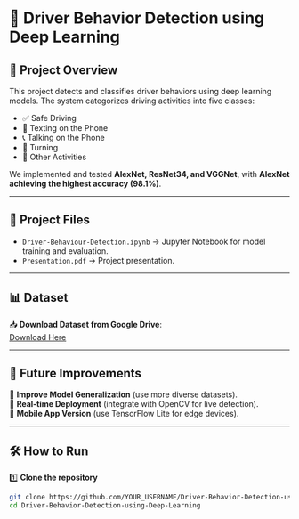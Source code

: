 # 🚗 Driver Behavior Detection using Deep Learning  

## 📌 Project Overview  
This project detects and classifies driver behaviors using deep learning models. The system categorizes driving activities into five classes:  
- ✅ Safe Driving  
- 📱 Texting on the Phone  
- 📞 Talking on the Phone  
- 🔄 Turning  
- 🔀 Other Activities  

We implemented and tested **AlexNet, ResNet34, and VGGNet**, with **AlexNet achieving the highest accuracy (98.1%)**.

---

## 📂 Project Files  
- `Driver-Behaviour-Detection.ipynb` → Jupyter Notebook for model training and evaluation.  
- `Presentation.pdf` → Project presentation.  

---

## 📊 Dataset  
📥 **Download Dataset from Google Drive**:  
[Download Here](https://drive.google.com/drive/folders/1wo7P1UWYuTe7S3e0Y_TbkHuV1RmRqyGm?usp=sharing)  
  

---

## 🔮 Future Improvements  
📌 **Improve Model Generalization** (use more diverse datasets).  
📌 **Real-time Deployment** (integrate with OpenCV for live detection).  
📌 **Mobile App Version** (use TensorFlow Lite for edge devices).  

---

## 🛠️ How to Run  

1️⃣ **Clone the repository**  
```bash
git clone https://github.com/YOUR_USERNAME/Driver-Behavior-Detection-using-Deep-Learning.git
cd Driver-Behavior-Detection-using-Deep-Learning

